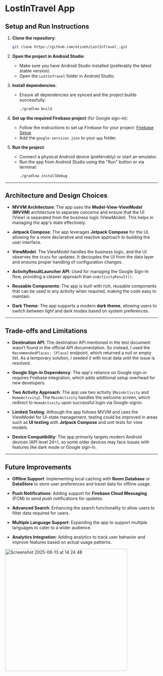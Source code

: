 
# LostInTravel App

## Setup and Run Instructions

1. **Clone the repository**:
   ```bash
   git clone https://github.com/etineh/LostInTravel_.git
   ```

2. **Open the project in Android Studio**:
   - Make sure you have Android Studio installed (preferably the latest stable version).
   - Open the `LostInTravel` folder in Android Studio.

3. **Install dependencies**:
   - Ensure all dependencies are synced and the project builds successfully:
     ```bash
     ./gradlew build
     ```

4. **Set up the required Firebase project** (for Google sign-in):
   - Follow the instructions to set up Firebase for your project: [Firebase Setup](https://firebase.google.com/docs/android/setup)
   - Add the `google-services.json` to your `app` folder.

5. **Run the project**:
   - Connect a physical Android device (preferrably) or start an emulator.
   - Run the app from Android Studio using the "Run" button or via terminal:
     ```bash
     ./gradlew installDebug
     ```

---

## Architecture and Design Choices

- **MVVM Architecture**: The app uses the **Model-View-ViewModel (MVVM)** architecture to separate concerns and ensure that the UI (View) is separated from the business logic (ViewModel). This helps in managing the app's state effectively.

- **Jetpack Compose**: The app leverages **Jetpack Compose** for the UI, allowing for a more declarative and reactive approach to building the user interface.

- **ViewModel**: The ViewModel handles the business logic, and the UI observes the `State` for updates. It decouples the UI from the data layer and ensures proper handling of configuration changes.

- **ActivityResultLauncher API**: Used for managing the Google Sign-In flow, providing a cleaner approach than `onActivityResult()`.

- **Reusable Components**: The app is built with rich, reusable components that can be used in any activity when required, making the code easy to maintain.

- **Dark Theme**: The app supports a modern **dark theme**, allowing users to switch between light and dark modes based on system preferences.

---

## Trade-offs and Limitations

- **Destination API**: The destination API mentioned in the test document wasn’t found in the official API documentation. So instead, I used the `RecommendedPlaces: [Place]` endpoint, which returned a null or empty list. As a temporary solution, I seeded it with local data until the issue is resolved.
  
- **Google Sign-In Dependency**: The app's reliance on Google sign-in requires Firebase integration, which adds additional setup overhead for new developers.
  
- **Two Activity Approach**: The app use two activity (`MainActivity` and `HomeActivity`). The `MainActivity` handles the welcome screen, which redirect to `HomeActivity` upon successful login via Google-signin.

- **Limited Testing**: Although the app follows MVVM and uses the ViewModel for UI-state management, testing could be improved in areas such as **UI testing** with **Jetpack Compose** and unit tests for view models.

- **Device Compatibility**: The app primarily targets modern Android devices (API level 24+), so some older devices may face issues with features like dark mode or Google sign-in.

---

## Future Improvements

- **Offline Support**: Implementing local caching with **Room Database** or **DataStore** to store user preferences and travel data for offline usage.

- **Push Notifications**: Adding support for **Firebase Cloud Messaging** (FCM) to send push notifications for updates.

- **Advanced Search**: Enhancing the search functionality to allow users to filter data required for users.

- **Multiple Language Support**: Expanding the app to support multiple languages to cater to a wider audience.

- **Analytics Integration**: Adding analytics to track user behavior and improve features based on actual usage patterns.


<img width="402" alt="Screenshot 2025-06-13 at 14 24 48" src="https://github.com/user-attachments/assets/29b1fb9e-a73b-4099-a8a1-7000aab51fb7" />


